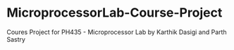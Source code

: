 # MicroprocessorLab-Course-Project
Coures Project for PH435 - Microprocessor Lab by Karthik Dasigi and Parth Sastry

